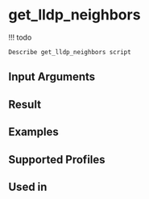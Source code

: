 

# get_lldp_neighbors

<!-- prettier-ignore -->
!!! todo

    Describe get_lldp_neighbors script

Input Arguments
---------------

Result
------

Examples
--------

Supported Profiles
------------------

Used in
-------
